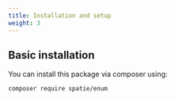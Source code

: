 ```yaml
---
title: Installation and setup
weight: 3
---
```


## Basic installation

You can install this package via composer using:

```bash
composer require spatie/enum
```
